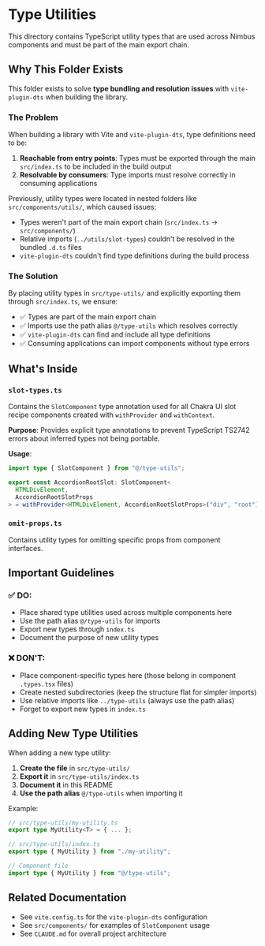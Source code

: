 # Type Utilities

This directory contains TypeScript utility types that are used across Nimbus
components and must be part of the main export chain.

## Why This Folder Exists

This folder exists to solve **type bundling and resolution issues** with
`vite-plugin-dts` when building the library.

### The Problem

When building a library with Vite and `vite-plugin-dts`, type definitions need
to be:

1. **Reachable from entry points**: Types must be exported through the main
   `src/index.ts` to be included in the build output
2. **Resolvable by consumers**: Type imports must resolve correctly in consuming
   applications

Previously, utility types were located in nested folders like
`src/components/utils/`, which caused issues:

- Types weren't part of the main export chain (`src/index.ts` →
  `src/components/`)
- Relative imports (`../utils/slot-types`) couldn't be resolved in the bundled
  `.d.ts` files
- `vite-plugin-dts` couldn't find type definitions during the build process

### The Solution

By placing utility types in `src/type-utils/` and explicitly exporting them
through `src/index.ts`, we ensure:

- ✅ Types are part of the main export chain
- ✅ Imports use the path alias `@/type-utils` which resolves correctly
- ✅ `vite-plugin-dts` can find and include all type definitions
- ✅ Consuming applications can import components without type errors

## What's Inside

### `slot-types.ts`

Contains the `SlotComponent` type annotation used for all Chakra UI slot recipe
components created with `withProvider` and `withContext`.

**Purpose**: Provides explicit type annotations to prevent TypeScript TS2742
errors about inferred types not being portable.

**Usage**:

```typescript
import type { SlotComponent } from "@/type-utils";

export const AccordionRootSlot: SlotComponent<
  HTMLDivElement,
  AccordionRootSlotProps
> = withProvider<HTMLDivElement, AccordionRootSlotProps>("div", "root");
```

### `omit-props.ts`

Contains utility types for omitting specific props from component interfaces.

## Important Guidelines

### ✅ DO:

- Place shared type utilities used across multiple components here
- Use the path alias `@/type-utils` for imports
- Export new types through `index.ts`
- Document the purpose of new utility types

### ❌ DON'T:

- Place component-specific types here (those belong in component `.types.tsx`
  files)
- Create nested subdirectories (keep the structure flat for simpler imports)
- Use relative imports like `../type-utils` (always use the path alias)
- Forget to export new types in `index.ts`

## Adding New Type Utilities

When adding a new type utility:

1. **Create the file** in `src/type-utils/`
2. **Export it** in `src/type-utils/index.ts`
3. **Document it** in this README
4. **Use the path alias** `@/type-utils` when importing it

Example:

```typescript
// src/type-utils/my-utility.ts
export type MyUtility<T> = { ... };

// src/type-utils/index.ts
export type { MyUtility } from "./my-utility";

// Component file
import type { MyUtility } from "@/type-utils";
```

## Related Documentation

- See `vite.config.ts` for the `vite-plugin-dts` configuration
- See `src/components/` for examples of `SlotComponent` usage
- See `CLAUDE.md` for overall project architecture
